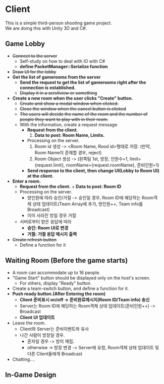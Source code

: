 # Client
This is a simple third-person shooting game project.  
We are doing this with Unity 3D and C#.  

## Game Lobby
- ~~Connect to the server~~
    - Self-study on how to deal with IO with C#
    - **define PacketManager::Serialize function**
- ~~Draw UI for the lobby~~
- **Get the list of gamerooms from the server**
    - **Send the request to get the list of gamerooms right after the connection is established.**
    - ~~Display it in a scrollview or something~~
- **Create a new room when the user clicks "Create" button.**
    - ~~Create and show a modal window when clicked.~~
    - ~~Close the window when the cancel button is clicked~~
    - ~~The users will decide the name of the room and the number of people they want to play with in their room.~~
    - With the information, create a request message.
        - **Request from the client.**
            1. **Data to post: Room Name, Limits.**
        - Processing on the server.
            1. Room id 생성 -> <Room Name, Rood id>형태로 저장. (만약, Room Name이 존재할 경우, reject)
            2. Room Object 생성 -> (왼쪽팀 1st, 방장, 인원수=1, limit={request.limit}, roomName={request.roomName}, 준비인원=1)
        - **Send response to the client, then change UI(Lobby to Room UI) at the client.**
- **Enter a room.**
    - **Request from the client.**
            + **Data to post: Room ID**
    - Processing on the server.
        + 방인원에 따라 승인/거절
            -> 승인일 경우, Room ID에 해당하는 Room객체 상태 업데이트(Team Array에 추가, 방인원++, Team info를 Broadcast)
        + 이미 사라진 방일 경우 거절
    - 서버로부터 받은 응답에 따라
        + **승인: Room UI로 변경**
        + **거절: 거절 응답 메시지 출력**
- ~~Create refresh button~~
    - Define a function for it
    
## Waiting Room (Before the game starts)

- A room can accommodate up to 16 people.
- "Game Start" button should be displayed only on the host's screen.
    - For others, display "Ready" button.
- Create a team-switch button, and define a function for it.
- **Push ready button.(After Entering the room)**
    - **Client 준비표시 on/off -> 준비완료메시지(Room ID/Team info) 송신**
    - Server는 Room ID에 해당하는 Room객체 상태 업데이트(준비인원++) -> Broadcast
    - **Client UI 업데이트**
- Leave the room.
    - Client와 Server는 준비이벤트와 유사
    - 나간 사람이 방장일 경우.
        + 혼자일 경우 -> 방이 깨짐.
        + otherwise -> 방장 변경 -> Server에 요청, Room객체 상태 업데이트 및 다른 Client들에게 Broadcast
- Chatting....

## In-Game Design
